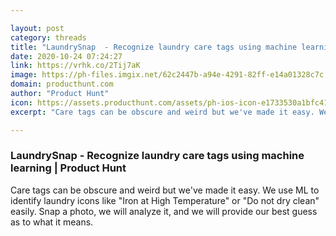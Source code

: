 ```yaml
---

layout: post
category: threads
title: "LaundrySnap  - Recognize laundry care tags using machine learning "
date: 2020-10-24 07:24:27
link: https://vrhk.co/2Tij7aK
image: https://ph-files.imgix.net/62c2447b-a94e-4291-82ff-e14a01328c7c.jpeg?auto=format&fit=crop&frame=1&h=512&w=1024
domain: producthunt.com
author: "Product Hunt"
icon: https://assets.producthunt.com/assets/ph-ios-icon-e1733530a1bfc41080db8161823f1ef262cdbbc933800c0a2a706f70eb9c277a.png
excerpt: "Care tags can be obscure and weird but we've made it easy. We use ML to identify laundry icons like \"Iron at High Temperature\" or \"Do not dry clean\" easily. Snap a photo, we will analyze it, and we will provide our best guess as to what it means."

---
```


### LaundrySnap  - Recognize laundry care tags using machine learning  | Product Hunt

Care tags can be obscure and weird but we've made it easy. We use ML to identify laundry icons like "Iron at High Temperature" or "Do not dry clean" easily. Snap a photo, we will analyze it, and we will provide our best guess as to what it means.